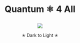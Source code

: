 # <p align="center">  Quantum ⚛︎ 4 All <p/>

<p align="center">
<img src="https://user-images.githubusercontent.com/113218619/234465247-f663de8d-04ec-4310-96ec-653ba01e7614.gif" />
<p/>

<p align="center"> ✭ Dark to Light ✭ <p/>

#




